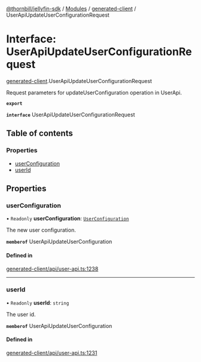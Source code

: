 [@thornbill/jellyfin-sdk](../README.md) / [Modules](../modules.md) / [generated-client](../modules/generated_client.md) / UserApiUpdateUserConfigurationRequest

# Interface: UserApiUpdateUserConfigurationRequest

[generated-client](../modules/generated_client.md).UserApiUpdateUserConfigurationRequest

Request parameters for updateUserConfiguration operation in UserApi.

**`export`**

**`interface`** UserApiUpdateUserConfigurationRequest

## Table of contents

### Properties

- [userConfiguration](generated_client.UserApiUpdateUserConfigurationRequest.md#userconfiguration)
- [userId](generated_client.UserApiUpdateUserConfigurationRequest.md#userid)

## Properties

### userConfiguration

• `Readonly` **userConfiguration**: [`UserConfiguration`](generated_client.UserConfiguration.md)

The new user configuration.

**`memberof`** UserApiUpdateUserConfiguration

#### Defined in

[generated-client/api/user-api.ts:1238](https://github.com/thornbill/jellyfin-sdk-typescript/blob/21a118e/src/generated-client/api/user-api.ts#L1238)

___

### userId

• `Readonly` **userId**: `string`

The user id.

**`memberof`** UserApiUpdateUserConfiguration

#### Defined in

[generated-client/api/user-api.ts:1231](https://github.com/thornbill/jellyfin-sdk-typescript/blob/21a118e/src/generated-client/api/user-api.ts#L1231)
